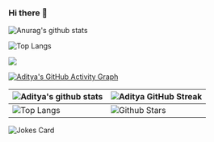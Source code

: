 ### Hi there 👋

![Anurag's github stats](https://github-readme-stats.vercel.app/api?username=dimitryduarte&show_icons=true&theme=dracula)<br/>

![Top Langs](https://github-readme-stats.vercel.app/api/top-langs/?username=dimitryduarte&layout=compact&theme=dracula)

<img src="https://github-profile-trophy.vercel.app/?username=dimitryduarte&theme=gruvbox" />

[![Aditya's GitHub Activity Graph](https://activity-graph.herokuapp.com/graph?username=Aditya664&theme=tokyonight)](https://git.io/praveenscience)

| ![Aditya's github stats](https://github-readme-stats.vercel.app/api?username=dimitryduarte&show_icons=true&theme=tokyonight) | ![Aditya GitHub Streak](https://github-readme-streak-stats.herokuapp.com/?user=dimitryduarte&theme=tokyonight) |
| --- | --- |
| ![Top Langs](https://github-readme-stats.vercel.app/api/top-langs/?username=dimitryduarte&theme=tokyonight) | ![Github Stars](https://github-readme-stats.vercel.app/api?username=dimitryduarte&show_icons=true&locale=en&count_private=true&hide_rank=true&custom_title=My%20GitHub%20Stats&disable_animations=true&theme=tokyonight) |

![Jokes Card](https://readme-jokes.vercel.app/api?theme=tokyonight)


<!--
**dimitryduarte/dimitryduarte** is a ✨ _special_ ✨ repository because its `README.md` (this file) appears on your GitHub profile.

Here are some ideas to get you started:

- 🔭 I’m currently working on ...
- 🌱 I’m currently learning ...
- 👯 I’m looking to collaborate on ...
- 🤔 I’m looking for help with ...
- 💬 Ask me about ...
- 📫 How to reach me: ...
- 😄 Pronouns: ...
- ⚡ Fun fact: ...
-->
